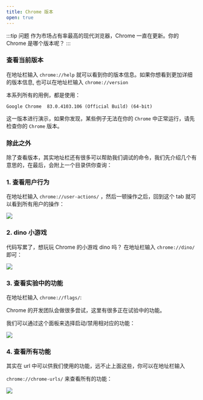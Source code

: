 ```yaml
---
title: Chrome 版本
open: true
---
```


:::tip 问题
作为市场占有率最高的现代浏览器，Chrome 一直在更新。你的 Chrome 是哪个版本呢？
:::

### 查看当前版本

在地址栏输入 `chrome://help` 就可以看到你的版本信息。如果你想看到更加详细的版本信息, 也可以在地址栏输入 `chrome://version` 

本系列所有的用例，都是使用：

`Google Chrome	83.0.4103.106 (Official Build) (64-bit)` 

这一版本进行演示，如果你发现，某些例子无法在你的 `Chrome` 中正常运行，请先检查你的 `Chrome` 版本。

### 除此之外

除了查看版本，其实地址栏还有很多可以帮助我们调试的命令，我们先介绍几个有意思的，在最后，会附上一个目录供你查询：

### 1. 查看用户行为

在地址栏输入 `chrome://user-actions/` ，然后一顿操作之后，回到这个 tab 就可以看到所有用户的操作：

![](https://wingman-1300536089.file.myqcloud.com//chrome/C02/user-action.gif)

### 2. dino 小游戏

代码写累了，想玩玩 Chrome 的小游戏 dino 吗？
在地址栏输入 `chrome://dino/` 即可：

![](https://wingman-1300536089.file.myqcloud.com//chrome/C02/dino.png)

### 3. 查看实验中的功能

在地址栏输入 `chrome://flags/`:

Chrome 的开发团队会做很多尝试，这里有很多正在试验中的功能。

我们可以通过这个面板来选择启动/禁用相对应的功能：

![](https://wingman-1300536089.file.myqcloud.com//chrome/C02/experiments.png)

### 4. 查看所有功能

其实在 url 中可以供我们使用的功能，远不止上面这些，你可以在地址栏输入 

`chrome://chrome-urls/` 来查看所有的功能：

![](https://wingman-1300536089.file.myqcloud.com//chrome/C02/listOfUrls.png)
